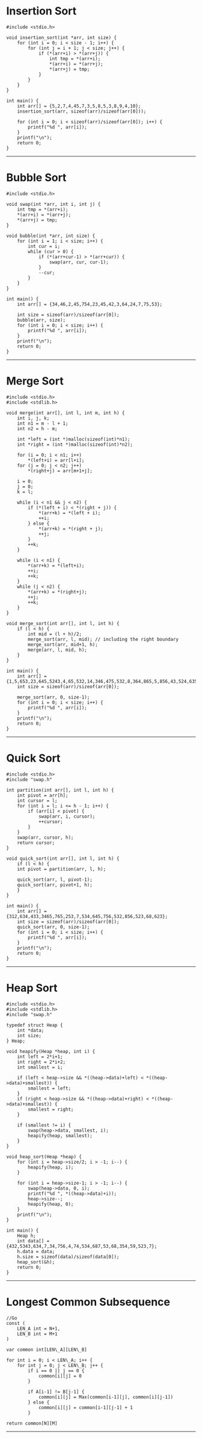 # Insertion Sort
	#include <stdio.h>
	
	void insertion_sort(int *arr, int size) {
		for (int i = 0; i < size - 1; i++) {
			for (int j = i + 1; j < size; j++) {
				if (*(arr+i) > *(arr+j)) {
					int tmp = *(arr+i);
					*(arr+i) = *(arr+j);
					*(arr+j) = tmp;
				}
			}
		}
	}
	
	int main() {
		int arr[] = {5,2,7,4,45,7,3,5,8,5,3,8,9,4,10};
		insertion_sort(arr, sizeof(arr)/sizeof(arr[0]));
		
		for (int i = 0; i < sizeof(arr)/sizeof(arr[0]); i++) {
			printf("%d ", arr[i]);
		}
		printf("\n");
		return 0;
	}

---

# Bubble Sort
	#include <stdio.h>
	
	void swap(int *arr, int i, int j) {
		int tmp = *(arr+i);
		*(arr+i) = *(arr+j);
		*(arr+j) = tmp;
	}
	
	void bubble(int *arr, int size) {
		for (int i = 1; i < size; i++) {
			int cur = i;
			while (cur > 0) {
				if (*(arr+cur-1) > *(arr+cur)) {
					swap(arr, cur, cur-1);
				}
				--cur;
			}
		}
	}
	
	int main() {
		int arr[] = {34,46,2,45,754,23,45,42,3,64,24,7,75,53};
		
		int size = sizeof(arr)/sizeof(arr[0]);
		bubble(arr, size);
		for (int i = 0; i < size; i++) {
			printf("%d ", arr[i]);
		}
		printf("\n");
		return 0;
	}

---

# Merge Sort
	#include <stdio.h>
	#include <stdlib.h>
	
	void merge(int arr[], int l, int m, int h) {
		int i, j, k;
		int n1 = m - l + 1;
		int n2 = h - m;
	
		int *left = (int *)malloc(sizeof(int)*n1);
		int *right = (int *)malloc(sizeof(int)*n2);
	
		for (i = 0; i < n1; i++)
			*(left+i) = arr[l+i];
		for (j = 0; j < n2; j++)
			*(right+j) = arr[m+1+j];
	
		i = 0;
		j = 0;
		k = l;
	
		while (i < n1 && j < n2) {
			if (*(left + i) < *(right + j)) {
				*(arr+k) = *(left + i);
				++i;
			} else {
				*(arr+k) = *(right + j);
				++j;
			}
			++k;
		}
	
		while (i < n1) {
			*(arr+k) = *(left+i);
			++i;
			++k;
		}
		while (j < n2) {
			*(arr+k) = *(right+j);
			++j;
			++k;
		}
	}
	
	void merge_sort(int arr[], int l, int h) {
		if (l < h) {
			int mid = (l + h)/2;
			merge_sort(arr, l, mid); // including the right boundary
			merge_sort(arr, mid+1, h);
			merge(arr, l, mid, h);
		}
	}
	
	int main() {
		int arr[] = {1,5,653,23,645,5243,4,65,532,14,346,475,532,8,364,865,5,856,43,524,635};
		int size = sizeof(arr)/sizeof(arr[0]);
	
		merge_sort(arr, 0, size-1);
		for (int i = 0; i < size; i++) {
			printf("%d ", arr[i]);
		}
		printf("\n");
		return 0;
	}

---

# Quick Sort
	#include <stdio.h>
	#include "swap.h"
	
	int partition(int arr[], int l, int h) {
		int pivot = arr[h];
		int cursor = l;
		for (int i = l; i <= h - 1; i++) {
			if (arr[i] < pivot) {
				swap(arr, i, cursor);
				++cursor;
			}
		}
		swap(arr, cursor, h);
		return cursor;
	}
	
	void quick_sort(int arr[], int l, int h) {
		if (l < h) {
		int pivot = partition(arr, l, h);
		
		quick_sort(arr, l, pivot-1);
		quick_sort(arr, pivot+1, h);
		}
	}
	
	int main() {
		int arr[] = {312,634,433,3465,765,253,7,534,645,756,532,856,523,68,623};
		int size = sizeof(arr)/sizeof(arr[0]);
		quick_sort(arr, 0, size-1);
		for (int i = 0; i < size; i++) {
			printf("%d ", arr[i]);
		}
		printf("\n");
		return 0;
	}

---

# Heap Sort

	#include <stdio.h>
	#include <stdlib.h>
	#include "swap.h"
	
	typedef struct Heap {
		int *data;
		int size;
	} Heap;
	
	void heapify(Heap *heap, int i) {
		int left = 2*i+1;
		int right = 2*i+2;
		int smallest = i;
	
		if (left < heap->size && *((heap->data)+left) < *((heap->data)+smallest)) {
			smallest = left;
		}
		if (right < heap->size && *((heap->data)+right) < *((heap->data)+smallest)) {
			smallest = right;
		}
	
		if (smallest != i) {
			swap(heap->data, smallest, i);
			heapify(heap, smallest);
		}
	}
	
	void heap_sort(Heap *heap) {
		for (int i = heap->size/2; i > -1; i--) {
			heapify(heap, i);
		}
	
		for (int i = heap->size-1; i > -1; i--) {
			swap(heap->data, 0, i);
			printf("%d ", *((heap->data)+i));
			heap->size--;
			heapify(heap, 0);
		}
		printf("\n");
	}
	
	int main() {
		Heap h;
		int data[] = {432,5343,634,7,34,756,4,74,534,687,53,68,354,59,523,7};
		h.data = data;
		h.size = sizeof(data)/sizeof(data[0]);
		heap_sort(&h);
		return 0;
	}

---

# Longest Common Subsequence

	//Go
	const (
		LEN_A int = N+1,
		LEN_B int = M+1
	)
	
	var common int[LEN\_A][LEN\_B]
	
	for int i = 0; i < LEN\_A; i++ {
		for int j = 0; j < LEN\_B; j++ {
			if i == 0 || j == 0 {
				common[i][j] = 0
			}
			
			if A[i-1] != B[j-1] {
				common[i][j] = Max(common[i-1][j], common[i][j-1])
			} else {
				common[i][j] = common[i-1][j-1] + 1
			}
	
	return common[N][M]

---


